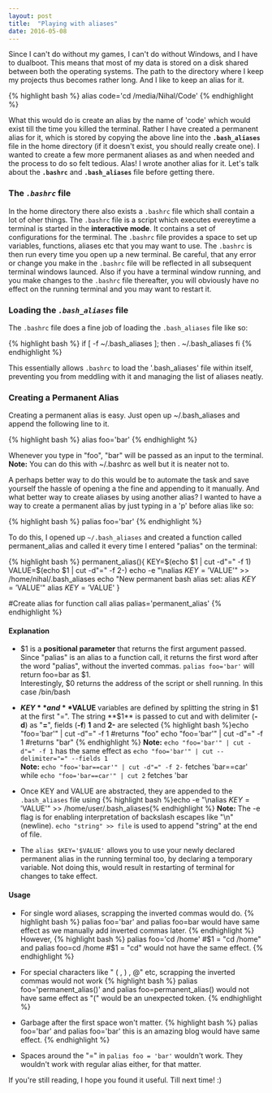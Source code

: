 ```yaml
---
layout: post
title:  "Playing with aliases"
date: 2016-05-08
---
```


Since I can't do without my games, I can't do without Windows, and I have to dualboot. This means that most of my data is stored on a disk shared between both the operating systems. The path to the directory where I keep my projects thus becomes rather long. And I like to keep an alias for it.

{% highlight bash %}
alias code='cd /media/Nihal/Code'
{% endhighlight %}

What this would do is create an alias by the name of 'code' which would exist till the time you killed the terminal. Rather I have created a permanent alias for it, which is stored by copying the above line into the **`.bash_aliases`** file in the home directory (if it doesn't exist, you should really create one). I wanted to create a few more permanent aliases as and when needed and the process to do so felt tedious. Alas! I wrote another alias for it. Let's talk about the **`.bashrc`** and **`.bash_aliases`** file before getting there.

### The ***`.bashrc`*** file
In the home directory there also exists a `.bashrc` file which shall contain a lot of oher things. The `.bashrc` file is a script which executes evereytime a terminal is started in the **interactive mode**. It contains a set of configurations for the terminal.  The `.bashrc` file provides a space to set up variables, functions, aliases etc that you may want to use. The `.bashrc` is then run every time you open up a new terminal. Be careful, that any error or change you make in the `.bashrc` file will be reflected in all subsequent terminal windows launced. Also if you have a terminal window running, and you make changes to the `.bashrc` file thereafter, you will obviously have no effect on the running terminal and you may want to restart it.

### Loading the ***`.bash_aliases`*** file
The `.bashrc` file does a fine job of loading the `.bash_aliases` file like so:

{% highlight bash %}
if [ -f ~/.bash_aliases ]; then
    . ~/.bash_aliases
fi
{% endhighlight %}

This essentially allows `.bashrc` to load the '.bash_aliases' file within itself, preventing you from meddling with it and managing the list of aliases neatly.

### Creating a Permanent Alias
Creating a permanent alias is easy. Just open up ~/.bash_aliases and append the following line to it. 

{% highlight bash %}
alias foo='bar'
{% endhighlight %}

Whenever you type in "foo", "bar" will be passed as an input to the terminal.<br>
**Note:** You can do this with ~/.bashrc as well but it is neater not to.

A perhaps better way to do this would be to automate the task and save yourself the hassle of opening a the fine and appending to it manually. And what better way to create aliases by using another alias? I wanted to have a way to create a permanent alias by just typing in a 'p' before alias like so:

{% highlight bash %}
palias foo='bar'
{% endhighlight %}

To do this, I opened up `~/.bash_aliases` and created a function called permanent_alias and called it every time I entered "palias" on the terminal:

{% highlight bash %}
permanent_alias(){
    KEY=$(echo $1 | cut -d"=" -f 1)
    VALUE=$(echo $1 | cut -d"=" -f 2-)
    echo -e "\nalias $KEY='$VALUE'" >> /home/nihal/.bash_aliases
    echo "New permanent bash alias set: alias $KEY='$VALUE'"
    alias $KEY='$VALUE'
}

#Create alias for function call
alias palias='permanent_alias'
{% endhighlight %}

#### Explanation
+ $1 is a **positional parameter** that returns the first argument passed. Since "palias" is an alias to a function call, it returns the first word after the word "palias", without the inverted commas. `palias foo='bar'` will return foo=bar as $1.<br>
Interestingly, $0 returns the address of the script or shell running. In this case /bin/bash
+ **$KEY** and **$VALUE** variables are defined by splitting the string in $1 at the first "=". The string **$1** is passed to cut and with delimiter (**-d**) as "**=**", fields (**-f**) **1** and **2-** are selected
{% highlight bash %}echo "foo='bar'" | cut -d"=" -f 1
#returns "foo"
echo "foo='bar'" | cut -d"=" -f 1
#returns "bar"
{% endhighlight %} 
**Note:** `echo "foo='bar'" | cut -d"=" -f 1` has the same effect as `echo "foo='bar'" | cut --delimiter="=" --fields 1 `<br>
**Note:** `echo "foo='bar==car'" | cut -d"=" -f 2-` fetches 'bar==car' while `echo "foo='bar==car'" | cut 2` fetches 'bar

+ Once KEY and VALUE are abstracted, they are appended to the `.bash_aliases` file using {% highlight bash %}echo -e "\nalias $KEY='$VALUE'" >> /home/user/.bash_aliases{% endhighlight %}
**Note:**  The -e flag is for enabling interpretation of backslash escapes like "\n" (newline). `echo "string" >> file` is used to append "string" at the end of file.

+ The `alias $KEY='$VALUE'` allows you to use your newly declared permanent alias in the running terminal too, by declaring a temporary variable. Not doing this, would result in restarting of terminal for changes to take effect.

#### Usage
+ For single word aliases, scrapping the inverted commas would do. 
{% highlight bash %}
palias foo='bar'
and
palias foo=bar
would have same effect as we manually add inverted commas later.
{% endhighlight %}
		However,
{% highlight bash %}
palias foo='cd /home'
#$1 = "cd /home"
and
palias foo=cd /home	
#$1 = "cd"
would not have the same effect.
{% endhighlight %}

+ For special characters like " ( , ) , @" etc, scrapping the inverted commas would not work 
{% highlight bash %}
palias foo='permanent_alias()'
and
palias foo=permanent_alias()
would not have same effect as "(" would be an unexpected token.
{% endhighlight %}

+ Garbage after the first space won't matter.
{% highlight bash %}
palias foo='bar'
and
palias foo='bar' this is an amazing blog
would have same effect.
{% endhighlight %}

+ Spaces around the "=" in `palias foo = 'bar'` wouldn't work. They wouldn't work with regular alias either, for that matter.

If you're still reading, I hope you found it useful. Till next time! :)